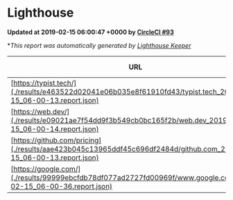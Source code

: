 
# Lighthouse

**Updated at 2019-02-15 06:00:47 +0000 by [CircleCI #93](https://circleci.com/gh/ItinerisLtd/lighthouse-keeper-example/93)**

**This report was automatically generated by [Lighthouse Keeper](https://github.com/itinerisltd/lighthouse-keeper)*

| URL | Performance | Accessibility | Best Practices | SEO | PWA | Updated At |
| --- | --- | --- | --- | --- | --- | --- |
| [https://typist.tech/](./results/e463522d02041e06b035e8f61910fd43/typist.tech_2019-02-15_06-00-13.report.json) | 0.97 | 0.8 | 0.71 | 1 | 0.58 | 2019-02-15T06:00:13.568Z |
| [https://web.dev/](./results/e09021ae7f54dd9f3b549cb0bc165f2b/web.dev_2019-02-15_06-00-14.report.json) | 0.92 | 0.93 | 1 | 0.91 | 1 | 2019-02-15T06:00:14.876Z |
| [https://github.com/pricing](./results/aae423b045c13965ddf45c696df2484d/github.com_2019-02-15_06-00-13.report.json) | 0.66 | 0.89 | 0.93 | 0.9 | 0.58 | 2019-02-15T06:00:13.635Z |
| [https://google.com/](./results/99999ebcfdb78df077ad2727fd00969f/www.google.com_2019-02-15_06-00-36.report.json) | 0.96 | 0.71 | 0.93 | 0.8 | 0.58 | 2019-02-15T06:00:36.531Z |
